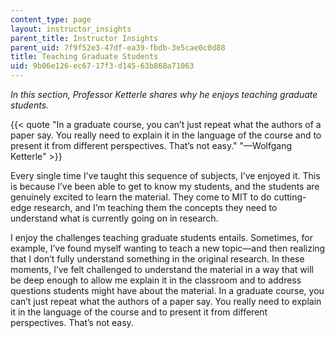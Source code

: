 ```yaml
---
content_type: page
layout: instructor_insights
parent_title: Instructor Insights
parent_uid: 7f9f52e3-47df-ea39-fbdb-3e5cae0c0d88
title: Teaching Graduate Students
uid: 9b06e126-ec67-17f3-d145-63b868a71063
---
```


_In this section, Professor Ketterle shares why he enjoys teaching graduate students._

{{< quote "In a graduate course, you can’t just repeat what the authors of a paper say. You really need to explain it in the language of the course and to present it from different perspectives. That’s not easy." "—Wolfgang Ketterle" >}}

Every single time I’ve taught this sequence of subjects, I’ve enjoyed it. This is because I’ve been able to get to know my students, and the students are genuinely excited to learn the material. They come to MIT to do cutting-edge research, and I’m teaching them the concepts they need to understand what is currently going on in research.

I enjoy the challenges teaching graduate students entails. Sometimes, for example, I’ve found myself wanting to teach a new topic—and then realizing that I don’t fully understand something in the original research. In these moments, I’ve felt challenged to understand the material in a way that will be deep enough to allow me explain it in the classroom and to address questions students might have about the material. In a graduate course, you can’t just repeat what the authors of a paper say. You really need to explain it in the language of the course and to present it from different perspectives. That’s not easy.